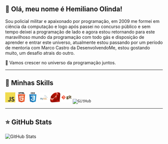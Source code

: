 ## 💜 Olá, meu nome é Hemiliano Olinda!

Sou policial militar e apaixonado por programação, em 2009 me formei em ciência da computação e logo após passei no concurso público e sem tempo deixei a programação de lado e agora estou retornando para este maravilhoso mundo da programação com todo gás e disposição de aprender e entrar este universo, atualmente estou passando por um período de mentoria com Marco Castro da DesenvolvendoMe, estou gostando muito, um desafio atrais do outro.


💬 Vamos crescer no universo da programação juntos.

---

## 🚀 Minhas Skills


<code><img height="32" src="https://raw.githubusercontent.com/github/explore/80688e429a7d4ef2fca1e82350fe8e3517d3494d/topics/javascript/javascript.png" alt="Javascript"/></code>
<code><img height="32" src="https://raw.githubusercontent.com/github/explore/80688e429a7d4ef2fca1e82350fe8e3517d3494d/topics/html/html.png" alt="HTML5"/></code>
<code><img height="32" src="https://raw.githubusercontent.com/github/explore/80688e429a7d4ef2fca1e82350fe8e3517d3494d/topics/css/css.png" alt="CSS"/></code>
<code><img height="32" src="https://raw.githubusercontent.com/github/explore/80688e429a7d4ef2fca1e82350fe8e3517d3494d/topics/mysql/mysql.png" alt="MySQL"/></code>
<code><img height="32" src="https://raw.githubusercontent.com/github/explore/80688e429a7d4ef2fca1e82350fe8e3517d3494d/topics/ruby/ruby.png" alt="Ruby"/></code>
<code><img height="32" src="https://raw.githubusercontent.com/github/explore/80688e429a7d4ef2fca1e82350fe8e3517d3494d/topics/git/git.png" alt="Git"/></code>
<code><img height="32" src="https://camo.githubusercontent.com/3292858a23a6d7402fa8def880116d31a9d3ec473fe90f0816fbefd55a90684a/68747470733a2f2f63646e2d69636f6e732d706e672e666c617469636f6e2e636f6d2f3132382f3733332f3733333535332e706e67" alt="GitHub"/></code>

---

## ⭐ GitHub Stats

![GitHub Stats](https://github-readme-stats.vercel.app/api?username=hemiliano-olinda&show_icons=true)

